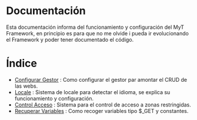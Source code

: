 Documentación
=============

Esta documentación informa del funcionamiento y configuración del MyT Framework, en principio es para que no me olvide i pueda ir evolucionando el Framework y poder tener documentado el código.

# Índice

- [Configurar Gestor][3] : Como configurar el gestor par amontar el CRUD de las webs.
- [Locale][1] : Sistema de locale para detectar el idioma, se explica su funcionamiento y configuración.
- [Control Acceso][2] : Sistema para el control de acceso a zonas restringidas.
- [Recuperar Variables][4] : Como recoger variables tipo $_GET y constantes.

[1]: Sistema_Locale.md
[2]: Sistema_seguridad.md
[3]: Sistema_Configurar_Gestor.md
[4]: Sistema_Gestion_Variables.md
